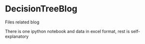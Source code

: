 # DecisionTreeBlog
Files related blog

There is one ipython notebook and data in excel format, rest is self-explanatory
